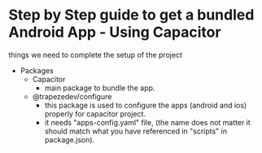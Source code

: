 # Step by Step guide to get a bundled Android App - Using Capacitor

things we need to complete the setup of the project

- Packages
  - Capacitor
    - main package to bundle the app.
  - @trapezedev/configure
    - this package is used to configure the apps (android and ios) properly for capacitor project.
    - it needs "apps-config.yaml" file, (the name does not matter it should match what you have referenced in "scripts" in package.json).
